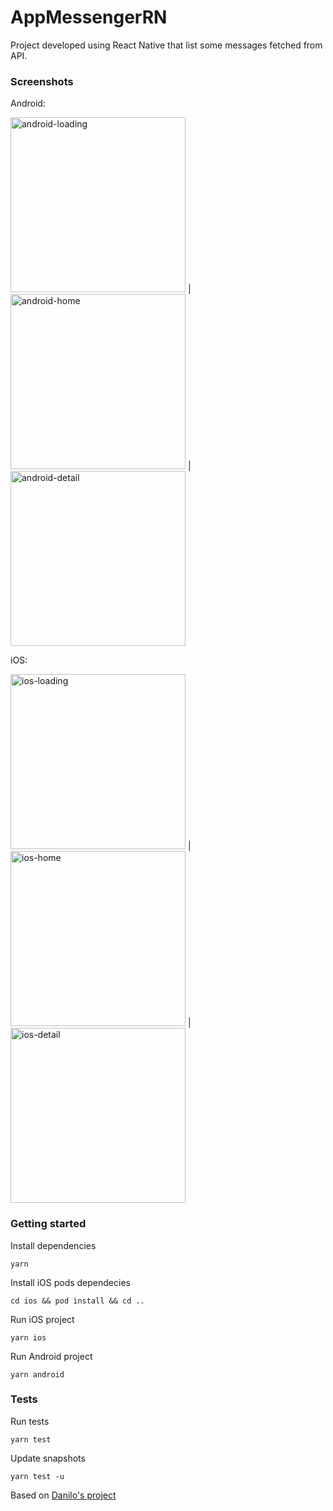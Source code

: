 # AppMessengerRN

Project developed using React Native that list some messages fetched from API.


### Screenshots
Android:

<img width=280 src="https://i.imgur.com/omRXHCT.png" alt="android-loading" /> | <img width=280 src="https://i.imgur.com/nSI32Pv.png" alt="android-home" /> | <img width=280 src="https://i.imgur.com/EULovgb.png" alt="android-detail" />

iOS:

<img width=280 src="https://i.imgur.com/RjYx33Z.png" alt="ios-loading" /> | <img width=280 src="https://i.imgur.com/zOKSyzD.png" alt="ios-home" /> | <img width=280 src="https://i.imgur.com/VjWx7N4.png" alt="ios-detail" />

### Getting started

Install dependencies

```
yarn
```

Install iOS pods dependecies

```
cd ios && pod install && cd ..
```

Run iOS project

```
yarn ios
```

Run Android project

```
yarn android
```

### Tests

Run tests

```
yarn test
```

Update snapshots

```
yarn test -u
```

Based on [Danilo's project](https://gitlab.com/danilo10/appmessenger)
